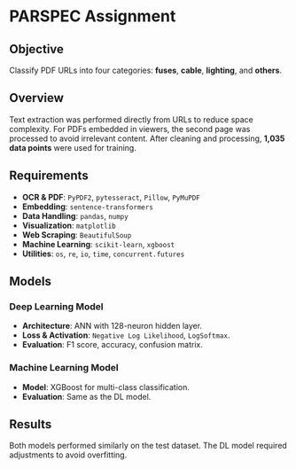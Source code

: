 # PARSPEC Assignment

## Objective
Classify PDF URLs into four categories: **fuses**, **cable**, **lighting**, and **others**.

## Overview
Text extraction was performed directly from URLs to reduce space complexity. For PDFs embedded in viewers, the second page was processed to avoid irrelevant content. After cleaning and processing, **1,035 data points** were used for training.

## Requirements
- **OCR & PDF**: `PyPDF2`, `pytesseract`, `Pillow`, `PyMuPDF`
- **Embedding**: `sentence-transformers`
- **Data Handling**: `pandas`, `numpy`
- **Visualization**: `matplotlib`
- **Web Scraping**: `BeautifulSoup`
- **Machine Learning**: `scikit-learn`, `xgboost`
- **Utilities**: `os`, `re`, `io`, `time`, `concurrent.futures`

## Models

### Deep Learning Model
- **Architecture**: ANN with 128-neuron hidden layer.
- **Loss & Activation**: `Negative Log Likelihood`, `LogSoftmax`.
- **Evaluation**: F1 score, accuracy, confusion matrix.

### Machine Learning Model
- **Model**: XGBoost for multi-class classification.
- **Evaluation**: Same as the DL model.

## Results
Both models performed similarly on the test dataset. The DL model required adjustments to avoid overfitting.

